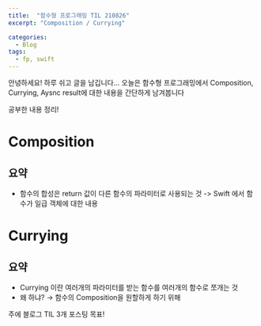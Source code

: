 ```yaml
---
title:  "함수형 프로그래밍 TIL 210826"
excerpt: "Composition / Currying"

categories:
  - Blog
tags:
  - fp, swift
---
```


안녕하세요! 하루 쉬고 글을 남깁니다...
오늘은 함수형 프로그래밍에서 Composition, Currying, Aysnc result에 대한 내용을 간단하게 남겨봅니다

공부한 내용 정리!

# Composition
## 요약

- 함수의 합성은 return 값이 다른 함수의 파라미터로 사용되는 것 -> Swift 에서 함수가 일급 객체에 대한 내용

# Currying
## 요약

- Currying 이란 여러개의 파라미터를 받는 함수를 여러개의 함수로 쪼개는 것
- 왜 하냐? → 함수의 Composition을 원할하게 하기 위해

주에 블로그 TIL 3개 포스팅 목표!